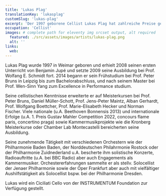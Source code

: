 ```yaml
---
title: 'Lukas Plag'
translationKey: 'lukasplag'
customSlug: 'lukas-plag'
excerpt: 'Der 1997 geborene Cellist Lukas Plag hat zahlreiche Preise gewonnen und ist als Solist in verschiedenen Orchestern aufgetreten.'
occupation: 'Cellist'
images: # complete path for eleventy img srcset output, alt required
  featured: ./src/assets/images/artists/lukas-plag.png
  alt: ''
links:
  web:
---
```


Lukas Plag wurde 1997 in Weimar geboren und erhielt 2008 seinen ersten Unterricht von Benjamin Jupé und setzte 2009 seine Ausbildung bei Prof. Wolfang E. Schmidt fort. 2014 begann er sein Frühstudium bei Prof. Peter Bruns in Leipzig bis zum Bachelorabschluss, und nach seinem Master bei Prof. Wen-Sinn Yang zum Excellence in Performance studium.

Seine cellistischen Kenntnisse erweiterte er auf Meisterkursen bei Prof. Peter Bruns, Daniel Müller-Schott, Prof. Jens-Peter Maintz, Alban Gerhardt, Prof. Wolfgang Boettcher, Prof. Marie-Elisabeth Hecker und Norman Fischer. Viele nationale (u.A. Beethoven Bonnensis 2013) und internationale Erfolge (u.A. 1. Preis Gustav Mahler Competition 2022, concours flame paris, concertino praga) sowie Kammermusikprojekte wie die Kronberg Meisterkurse oder Chamber Lab Montecastelli bereicherten seine Ausbildung.

Seine zunehmende Tätigkeit mit verschiedenen Orchestern wie der Philharmonie Baden Baden, der Norddeutschen Philahrmonie Rostock oder der Philharmonie Zuidnederland u.A. bescherte ihm solistische Konzerte, Radioauftritte (u.A. bei BBC Radio) aber auch Engagements als Kammermusiker. Orchestererfahrungen sammelte er als stellv. Solocellist der Jenaer Philharmonie sowie der Oper Frankfurt aber auch mit vielfältiger Aushilfstätigkeit als Solocellist bspw. bei der Philharmonie Dresden.

Lukas wird ein Ciciliati Cello von der INSTRUMENTUM Foundation zur Verfügung gestellt.
